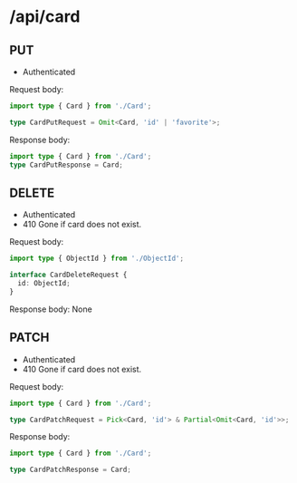 # /api/card
## PUT
- Authenticated

Request body:
```ts
import type { Card } from './Card';

type CardPutRequest = Omit<Card, 'id' | 'favorite'>;
```

Response body:
```ts
import type { Card } from './Card';
type CardPutResponse = Card;
```

## DELETE
- Authenticated
- 410 Gone if card does not exist.

Request body:
```ts
import type { ObjectId } from './ObjectId';

interface CardDeleteRequest {
  id: ObjectId;
}
```

Response body: None

## PATCH
- Authenticated
- 410 Gone if card does not exist.

Request body:
```ts
import type { Card } from './Card';

type CardPatchRequest = Pick<Card, 'id'> & Partial<Omit<Card, 'id'>>;
```

Response body:
```ts
import type { Card } from './Card';

type CardPatchResponse = Card;
```
